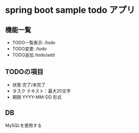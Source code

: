 # spring boot sample todo アプリ
 ## 機能一覧
- TODO一覧表示: /todo
- TODO変更: /todo
- TODO追加 /todo/add

## TODOの項目
- 状態 完了/未完了
- タスク テキスト：最大20文字
- 期限 YYYY-MM-DD 形式

## DB
MySQLを使用する
